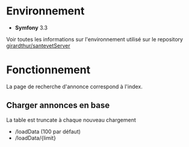# Environnement
* **Symfony** 3.3

Voir toutes les informations sur l'environnement utilisé sur le repository
[girardthur/santevetServer](https://github.com/girardthur/santevetServer)

# Fonctionnement

La page de recherche d'annonce correspond à l'index.

## Charger annonces en base
La table est truncate à chaque nouveau chargement
* /loadData (100 par défaut)
* /loadData/{limit}